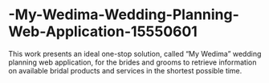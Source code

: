 # -My-Wedima-Wedding-Planning-Web-Application-15550601
This work presents an ideal one-stop solution, called “My Wedima” wedding planning web application, for the brides and grooms to retrieve information on available bridal products and services in the shortest possible time.
